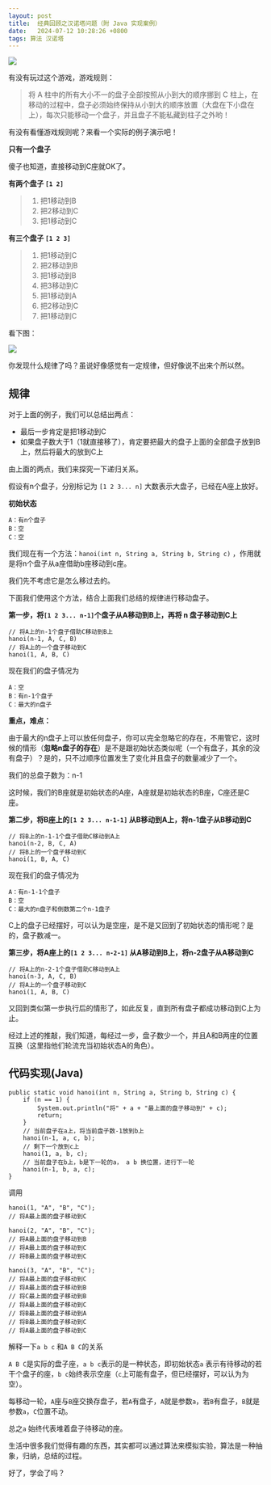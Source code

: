 ```yaml
---
layout: post
title:  经典回顾之汉诺塔问题（附 Java 实现案例）
date:   2024-07-12 10:28:26 +0800
tags: 算法 汉诺塔
---
```


![](https://bytesops.oss-cn-hangzhou.aliyuncs.com/picgo/dc261ad4-7fb2-4f68-b5c5-c79a361f6278.jpg)

有没有玩过这个游戏，游戏规则：

> 将 A 柱中的所有大小不一的盘子全部按照从小到大的顺序挪到 C 柱上，在移动的过程中，盘子必须始终保持从小到大的顺序放置（大盘在下小盘在上），每次只能移动一个盘子，并且盘子不能私藏到柱子之外哟！

有没有看懂游戏规则呢？来看一个实际的例子演示吧！

**只有一个盘子**

傻子也知道，直接移动到C座就OK了。

**有两个盘子 `[1 2]`**

> 1. 把1移动到B
> 2. 把2移动到C
> 3. 把1移动到C

**有三个盘子 `[1 2 3]`**

> 1. 把1移动到C
> 2. 把2移动到B
> 3. 把1移动到B
> 4. 把3移动到C
> 5. 把1移动到A
> 6. 把2移动到C
> 7. 把1移动到C

看下图：

![](https://bytesops.oss-cn-hangzhou.aliyuncs.com/picgo/35fd0873-01a6-4f2e-b734-c3cef2fa06d9.jpg)

你发现什么规律了吗？虽说好像感觉有一定规律，但好像说不出来个所以然。


## 规律

对于上面的例子，我们可以总结出两点：

- 最后一步肯定是把1移动到C
- 如果盘子数大于1（1就直接移了），肯定要把最大的盘子上面的全部盘子放到B上，然后将最大的放到C上

由上面的两点，我们来探究一下递归关系。

假设有n个盘子，分别标记为 `[1 2 3... n]` 大数表示大盘子，已经在A座上放好。

**初始状态**

```
A：有n个盘子  
B：空  
C：空
```

我们现在有一个方法：`hanoi(int n, String a, String b, String c)` ，作用就是将n个盘子从a座借助b座移动到c座。

我们先不考虑它是怎么移过去的。

下面我们使用这个方法，结合上面我们总结的规律进行移动盘子。

**第一步，将`[1 2 3... n-1]`个盘子从A移动到B上，再将 n 盘子移动到C上**

```
// 将A上的n-1个盘子借助C移动到B上  
hanoi(n-1, A, C, B)  
// 将A上的一个盘子移动到C  
hanoi(1, A, B, C)
```

现在我们的盘子情况为

```
A：空  
B：有n-1个盘子  
C：最大的n盘子
```

**重点，难点：**

由于最大的n盘子上可以放任何盘子，你可以完全忽略它的存在，不用管它，这时候的情形（**忽略n盘子的存在**）是不是跟初始状态类似呢（一个有盘子，其余的没有盘子）？是的，只不过顺序位置发生了变化并且盘子的数量减少了一个。

我们的总盘子数为：n-1

这时候，我们的B座就是初始状态的A座，A座就是初始状态的B座，C座还是C座。

**第二步，将B座上的`[1 2 3... n-1-1]` 从B移动到A上，将n-1盘子从B移动到C**

```
// 将B上的n-1-1个盘子借助C移动到A上
hanoi(n-2, B, C, A)
// 将B上的一个盘子移动到C
hanoi(1, B, A, C)
```

现在我们的盘子情况为

```
A：有n-1-1个盘子
B：空
C：最大的n盘子和倒数第二个n-1盘子
```

C上的盘子已经摆好，可以认为是空座，是不是又回到了初始状态的情形呢？是的，盘子数减一。

**第三步，将A座上的`[1 2 3... n-2-1]` 从A移动到B上，将n-2盘子从A移动到C**

```
// 将A上的n-2-1个盘子借助C移动到A上
hanoi(n-3, A, C, B)
// 将A上的一个盘子移动到C
hanoi(1, A, B, C)
```

又回到类似第一步执行后的情形了，如此反复，直到所有盘子都成功移动到C上为止。

经过上述的推敲，我们知道，每经过一步，盘子数少一个，并且A和B两座的位置互换（这里指他们轮流充当初始状态A的角色）。

## 代码实现(Java)

```
public static void hanoi(int n, String a, String b, String c) {
    if (n == 1) {
        System.out.println("将" + a + "最上面的盘子移动到" + c);
        return;
    }
    // 当前盘子在a上，将当前盘子数-1放到b上
    hanoi(n-1, a, c, b);
    // 剩下一个放到c上
    hanoi(1, a, b, c);
    // 当前盘子在b上，b是下一轮的a， a b 换位置，进行下一轮
    hanoi(n-1, b, a, c);
}
```

调用

```
hanoi(1, "A", "B", "C");
// 将A最上面的盘子移动到C

hanoi(2, "A", "B", "C");
// 将A最上面的盘子移动到B
// 将A最上面的盘子移动到C
// 将B最上面的盘子移动到C

hanoi(3, "A", "B", "C");
// 将A最上面的盘子移动到C
// 将A最上面的盘子移动到B
// 将C最上面的盘子移动到B
// 将A最上面的盘子移动到C
// 将B最上面的盘子移动到A
// 将B最上面的盘子移动到C
// 将A最上面的盘子移动到C
```

解释一下`a b c` 和`A B C`的关系

`A B C`是实际的盘子座，`a b c`表示的是一种状态，即初始状态`a` 表示有待移动的若干个盘子的座，`b c`始终表示空座（`c`上可能有盘子，但已经摆好，可以认为为空）。

每移动一轮，`A`座与`B`座交换存盘子，若`A`有盘子，`A`就是参数`a`，若`B`有盘子，`B`就是参数`a`，`C`位置不动。

总之`a` 始终代表堆着盘子待移动的座。

生活中很多我们觉得有趣的东西，其实都可以通过算法来模拟实验，算法是一种抽象，归纳，总结的过程。

好了，学会了吗？